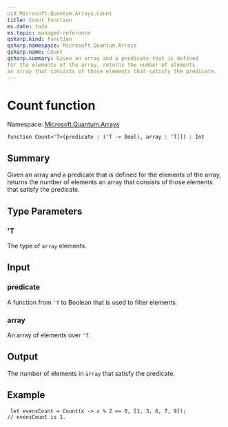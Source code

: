 ```yaml
---
uid Microsoft.Quantum.Arrays.Count
title: Count function
ms.date: todo
ms.topic: managed-reference
qsharp.kind: function
qsharp.namespace: Microsoft.Quantum.Arrays
qsharp.name: Count
qsharp.summary: Given an array and a predicate that is defined
for the elements of the array, returns the number of elements
an array that consists of those elements that satisfy the predicate.
---
```


# Count function

Namespace: [Microsoft.Quantum.Arrays](xref:Microsoft.Quantum.Arrays)

```qsharp
function Count<'T>(predicate : ('T -> Bool), array : 'T[]) : Int
```

## Summary
Given an array and a predicate that is defined
for the elements of the array, returns the number of elements
an array that consists of those elements that satisfy the predicate.

## Type Parameters
### 'T
The type of `array` elements.

## Input
### predicate
A function from `'T` to Boolean that is used to filter elements.
### array
An array of elements over `'T`.

## Output
The number of elements in `array` that satisfy the predicate.

## Example
```qsharp
 let evensCount = Count(x -> x % 2 == 0, [1, 3, 6, 7, 9]);
// evensCount is 1.
```
